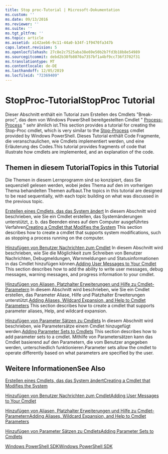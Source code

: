 ```yaml
---
title: Stop proc-Tutorial | Microsoft-Dokumentation
ms.custom: ''
ms.date: 09/13/2016
ms.reviewer: ''
ms.suite: ''
ms.tgt_pltfrm: ''
ms.topic: article
ms.assetid: a142aeb6-9c11-44a0-b34f-1f9470fa347b
caps.latest.revision: 5
ms.openlocfilehash: 27c8e2c7525aba38e69e50b2b7fd3b18b8e54989
ms.sourcegitcommit: debd2b38fb8070a7357bf1a4bf9cc736f3702f31
ms.translationtype: MT
ms.contentlocale: de-DE
ms.lasthandoff: 12/05/2019
ms.locfileid: "72369409"
---
```

# <a name="stopproc-tutorial"></a><span data-ttu-id="39979-102">StopProc-Tutorial</span><span class="sxs-lookup"><span data-stu-id="39979-102">StopProc Tutorial</span></span>

<span data-ttu-id="39979-103">Dieser Abschnitt enthält ein Tutorial zum Erstellen des Cmdlets "Break-proc", das dem von Windows PowerShell bereitgestellten Cmdlet " [Process-Process](/powershell/module/Microsoft.PowerShell.Management/Stop-Process) " sehr ähnlich ist.</span><span class="sxs-lookup"><span data-stu-id="39979-103">This section provides a tutorial for creating the Stop-Proc cmdlet, which is very similar to the [Stop-Process](/powershell/module/Microsoft.PowerShell.Management/Stop-Process) cmdlet provided by Windows PowerShell.</span></span> <span data-ttu-id="39979-104">Dieses Tutorial enthält Code Fragmente, die veranschaulichen, wie Cmdlets implementiert werden, und eine Erläuterung des Codes.</span><span class="sxs-lookup"><span data-stu-id="39979-104">This tutorial provides fragments of code that illustrate how cmdlets are implemented, and an explanation of the code.</span></span>

## <a name="topics-in-this-tutorial"></a><span data-ttu-id="39979-105">Themen in diesem Tutorial</span><span class="sxs-lookup"><span data-stu-id="39979-105">Topics in this Tutorial</span></span>

<span data-ttu-id="39979-106">Die Themen in diesem Lernprogramm sind so konzipiert, dass Sie sequenziell gelesen werden, wobei jedes Thema auf den im vorherigen Thema behandelten Themen aufbaut.</span><span class="sxs-lookup"><span data-stu-id="39979-106">The topics in this tutorial are designed to be read sequentially, with each topic building on what was discussed in the previous topic.</span></span>

<span data-ttu-id="39979-107">[Erstellen eines Cmdlets, das das System ändert](./creating-a-cmdlet-that-modifies-the-system.md) In diesem Abschnitt wird beschrieben, wie Sie ein Cmdlet erstellen, das Systemänderungen unterstützt, z. b. das Beenden eines auf dem Computer ausgeführtes Verfahren</span><span class="sxs-lookup"><span data-stu-id="39979-107">[Creating a Cmdlet that Modifies the System](./creating-a-cmdlet-that-modifies-the-system.md) This section describes how to create a cmdlet that supports system modifications, such as stopping a process running on the computer.</span></span>

<span data-ttu-id="39979-108">[Hinzufügen von Benutzer Nachrichten zum Cmdlet](./adding-user-messages-to-your-cmdlet.md) In diesem Abschnitt wird beschrieben, wie Sie die Möglichkeit zum Schreiben von Benutzer Nachrichten, Debugmeldungen, Warnmeldungen und Statusinformationen in das Cmdlet hinzufügen können.</span><span class="sxs-lookup"><span data-stu-id="39979-108">[Adding User Messages to Your Cmdlet](./adding-user-messages-to-your-cmdlet.md) This section describes how to add the ability to write user messages, debug messages, warning messages, and progress information to your cmdlet.</span></span>

<span data-ttu-id="39979-109">[Hinzufügen von Aliasen, Platzhalter Erweiterungen und Hilfe zu Cmdlet-Parametern](./adding-aliases-wildcard-expansion-and-help-to-cmdlet-parameters.md) In diesem Abschnitt wird beschrieben, wie Sie ein Cmdlet erstellen, das Parameter Aliase, Hilfe und Platzhalter Erweiterungen unterstützt.</span><span class="sxs-lookup"><span data-stu-id="39979-109">[Adding Aliases, Wildcard Expansion, and Help to Cmdlet Parameters](./adding-aliases-wildcard-expansion-and-help-to-cmdlet-parameters.md) This section describes how to create a cmdlet that supports parameter aliases, Help, and wildcard expansion.</span></span>

<span data-ttu-id="39979-110">[Hinzufügen von Parameter Sätzen zu Cmdlets](./adding-parameter-sets-to-a-cmdlet.md) In diesem Abschnitt wird beschrieben, wie Parametersätze einem Cmdlet hinzugefügt werden.</span><span class="sxs-lookup"><span data-stu-id="39979-110">[Adding Parameter Sets to Cmdlets](./adding-parameter-sets-to-a-cmdlet.md) This section describes how to add parameter sets to a cmdlet.</span></span> <span data-ttu-id="39979-111">Mithilfe von Parametersätzen kann das Cmdlet basierend auf den Parametern, die vom Benutzer angegeben werden, unterschiedlich funktionieren.</span><span class="sxs-lookup"><span data-stu-id="39979-111">Parameter sets allow the cmdlet to operate differently based on what parameters are specified by the user.</span></span>

## <a name="see-also"></a><span data-ttu-id="39979-112">Weitere Informationen</span><span class="sxs-lookup"><span data-stu-id="39979-112">See Also</span></span>

[<span data-ttu-id="39979-113">Erstellen eines Cmdlets, das das System ändert</span><span class="sxs-lookup"><span data-stu-id="39979-113">Creating a Cmdlet that Modifies the System</span></span>](./creating-a-cmdlet-that-modifies-the-system.md)

[<span data-ttu-id="39979-114">Hinzufügen von Benutzer Nachrichten zum Cmdlet</span><span class="sxs-lookup"><span data-stu-id="39979-114">Adding User Messages to Your Cmdlet</span></span>](./adding-user-messages-to-your-cmdlet.md)

[<span data-ttu-id="39979-115">Hinzufügen von Aliasen, Platzhalter Erweiterungen und Hilfe zu Cmdlet-Parametern</span><span class="sxs-lookup"><span data-stu-id="39979-115">Adding Aliases, Wildcard Expansion, and Help to Cmdlet Parameters</span></span>](./adding-aliases-wildcard-expansion-and-help-to-cmdlet-parameters.md)

[<span data-ttu-id="39979-116">Hinzufügen von Parameter Sätzen zu Cmdlets</span><span class="sxs-lookup"><span data-stu-id="39979-116">Adding Parameter Sets to Cmdlets</span></span>](./adding-parameter-sets-to-a-cmdlet.md)

[<span data-ttu-id="39979-117">Windows PowerShell SDK</span><span class="sxs-lookup"><span data-stu-id="39979-117">Windows PowerShell SDK</span></span>](../windows-powershell-reference.md)
